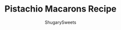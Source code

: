 ---
layout: ../../layouts/MarkdownPostLayout.astro
title: Pistachio Macarons Recipe
author: ShugarySweets
pubDate: 2021-02-11
description: "Pistachio Macarons bring a little nuttiness to the dainty French cookie! Decadent meringue based cookies are held together with a pistachio buttercream frosting. Impress your family and friends with these perfect homemade macarons."
image_url: https://www.shugarysweets.com/wp-content/uploads/2021/03/pistachio-macarons-facebook.jpg
tags: ["Cookies","French"]
calories: 112
protein: 1
carbohydrates: 15
fats: 6
fiber: 0
ingredients: ["2 large egg whites ","1/8th teaspoon cream of tartar (optional, see notes) ","¼ cup granulated sugar ","1 ¼ cups powdered sugar ","¾ cup super fine almond flour ","Gel Food Coloring, (optional, see notes) ","½ cup shelled pistachios ","2 large egg whites ","¾ cup granulated sugar ","1/2 cup butter, softened to room temperature"]
serves: 24
time: "1 hour 50 minutes"
prepTime: "50 minutes"
instructions: ["Line two large sheet pans with parchment paper or silpat mats.","Add the egg whites to the bowl of a stand mixer fitted with the whisk attachment. Beat the egg whites on low speeduntil they become frothy. Add the cream of tartar and turn the speed to medium-high.","Add the granulated sugar slowly, making sure that it becomes fully incorporated between each addition. It should take about 2 minutes to add all of the sugar-- try not to rush!","Once all of the sugar has been added, allow the mixer to run on medium-high speed until the meringue reaches a stiff peak.","Add the powdered sugar and almond flour to a fine mesh sieve and sift them into the egg whites. Make sure to discard any large lumps-- don’t force them through the sieve.","Using a rubber spatula, gently fold the dry ingredients into the egg whites. Try not to deflate the egg whites too much and make sure to get all the way to the bottom and scrape the sides as you fold.","Once the dry ingredients are fully incorporated (about 1-2 minutes of folding), add gel food coloring, if using.","Continue to fold the meringue together-- you can be a bit less delicate at this point. As you fold, smush the batter against the sides of the bowl and then fold it back together. Repeat the smush-and-fold for another 30 seconds before testing to see if the meringue is at the figure 8 stage. If the meringue flows smoothly while you draw an 8, it’s ready to pipe. If the stream breaks while you draw the 8, continue the smush-and-folds a few more times before retesting.","When the mixture flows smoothly, transfer the meringue to a piping bag fitted with a small round tip (I like a Wilton #10 or #12).","Hold the piping bag straight up and down and pipe small (1.5”) circles about 2” apart on the parchment/silpat linedbaking sheet.","Once you’ve finished piping the tray, hold it a few inches off the counter and drop it straight down to release any air bubbles. Repeat 5-6 times or until any large air bubbles have popped.","Set the macarons aside and allow them to rest for 30 minutes. The macarons will be ready to bake when you can touchthem gently without the meringue sticking to your finger.","While the macarons rest, preheat the oven to 325F. Bake the macarons one tray at a time for 14 minutes, turning the tray halfway through baking so they don’t get lopsided. Allow the macarons to cool fully on the tray-- if you try to remove them while warm, they may stick.","Place the pistachios in a food processor and pulse on high speed until they become a fine powder-- about 1 minute.","Place a small saucepan of water over medium-high heat and place a heatproof bowl over the saucepan.","Add the egg whites and sugar to the saucepan. Whisk continuously until the sugar has dissolved and the mixture reaches 165F with an instant read thermometer-- about 4 minutes.","Transfer the egg whites and sugar to the bowl of a stand mixer fitted with the whisk attachment.","Turn the mixer to high speed and beat until the egg whites have formed stiff peaks and are no longer warm to the touch-- about 10-12 minutes.","Next, switch the mixer to the paddle attachment and add the butter 1 tablespoon at a time, allowing it to fully incorporate before adding another piece. It’s important that both the butter and meringue be room temperature so the mixture doesn’t crack (but if it does crack, it’s easy to fix-- see notes).","Once all of the butter has been added, add the pistachios and vanilla extract and mix on medium speed just until incorporated.","Transfer the mixture to a piping bag and store in the fridge until ready to use.","Place the cooled macarons in similar sized pairs. Pipe a small dollop of filling onto the center of each macaron. Press the second macaron gently on top of the filling and press them together until the filling reaches the edge. Repeat with the remaining macarons.","Transfer the macarons to an airtight container and store them in the fridge overnight to age. Make sure to bring them to room temperature before serving."]
nutrition: ["112 calories","15 grams carbohydrates","10 milligrams cholesterol","6 grams fat","0 grams fiber","1 grams protein","3 grams saturated fat","40 milligrams sodium","14 grams sugar","0 grams trans fat","3 grams unsaturated fat"]
---